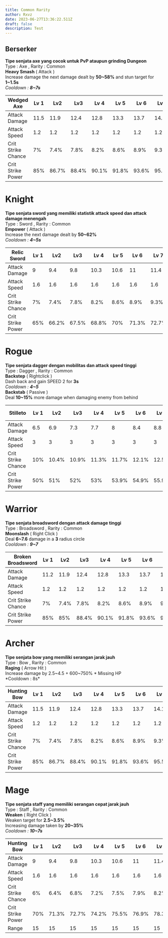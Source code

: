 ```yaml
---
title: Common Rarity
author: Rxvz
date: 2023-06-27T13:36:22.511Z
draft: false
description: Test
---
```

## Berserker

**Tipe senjata axe yang cocok untuk PvP ataupun grinding Dungeon**\
Type : Axe , Rarity : Common\
**Heavy Smash** ( Attack )\
Increase damage the next damage dealt by **50~58%** and stun target for **1~1.5s**\
*Cooldown : **8~7s***

| Wedged Axe         | Lv 1 | Lv2   | Lv3   | Lv 4  | Lv 5  | Lv 6  | Lv 7  | Lv 8  | **Lv 9/MAX** |
| ------------------ | ---- | ----- | ----- | ----- | ----- | ----- | ----- | ----- | ------------ |
| Attack Damage      | 11.5 | 11.9  | 12.4  | 12.8  | 13.3  | 13.7  | 14.1  | 14.5  | **14.9**     |
| Attack Speed       | 1.2  | 1.2   | 1.2   | 1.2   | 1.2   | 1.2   | 1.2   | 1.2   | 1.2          |
| Crit Strike Chance | 7%   | 7.4%  | 7.8%  | 8.2%  | 8.6%  | 8.9%  | 9.3%  | 9.7%  | **10%**      |
| Crit Strike Power  | 85%  | 86.7% | 88.4% | 90.1% | 91.8% | 93.6% | 95.5% | 97.3% | **99.2%**    |

# Knight

**Tipe senjata sword yang memiliki statistik attack speed dan attack damage menengah**\
Type : Sword , Rarity : Common\
**Empower** ( Attack )\
Increase the next damage dealt by **50~62%**\
*Cooldown : **4~5s***

| Relic Sword        | Lv 1 | Lv2   | Lv3   | Lv 4  | Lv 5 | Lv 6  | Lv 7  | Lv 8 | **Lv 9/MAX** |
| ------------------ | ---- | ----- | ----- | ----- | ---- | ----- | ----- | ---- | ------------ |
| Attack Damage      | 9    | 9.4   | 9.8   | 10.3  | 10.6 | 11    | 11.4  | 11.8 | **12.2**     |
| Attack Speed       | 1.6  | 1.6   | 1.6   | 1.6   | 1.6  | 1.6   | 1.6   | 1.6  | 1.6          |
| Crit Strike Chance | 7%   | 7.4%  | 7.8%  | 8.2%  | 8.6% | 8.9%  | 9.3%  | 9.7% | **10%**      |
| Crit Strike Power  | 65%  | 66.2% | 67.5% | 68.8% | 70%  | 71.3% | 72.7% | 74%  | **75.3%**    |

# Rogue

**Tipe senjata dagger dengan mobilitas dan attack speed tinggi**\
Type : Dagger , Rarity : Common\
**Backstep** ( Rightclick )\
Dash back and gain SPEED 2 for **3s**\
*Cooldown : **4~5***\
**Backstab** ( Passive )\
Deal **10~15%** more damage when damaging enemy from behind

| Stilleto           | Lv 1 | Lv2   | Lv3   | Lv 4  | Lv 5  | Lv 6  | Lv 7  | Lv 8  | **Lv 9/MAX** |
| ------------------ | ---- | ----- | ----- | ----- | ----- | ----- | ----- | ----- | ------------ |
| Attack Damage      | 6.5  | 6.9   | 7.3   | 7.7   | 8     | 8.4   | 8.8   | 9.1   | **9.5**      |
| Attack Speed       | 3    | 3     | 3     | 3     | 3     | 3     | 3     | 3     | 3            |
| Crit Strike Chance | 10%  | 10.4% | 10.9% | 11.3% | 11.7% | 12.1% | 12.5% | 12.9% | **13.3%**    |
| Crit Strike Power  | 50%  | 51%   | 52%   | 53%   | 53.9% | 54.9% | 55.9% | 57%   | **58%**      |

# Warrior

**Tipe senjata broadsword dengan attack damage tinggi**\
Type : Broadsword , Rarity : Common\
**Moonslash** ( Right Click )\
Deal **6~7.6** damage in a **3** radius circle\
*Cooldown : **9~7***

| Broken Broadsword  | Lv 1 | Lv2  | Lv3   | Lv 4  | Lv 5  | Lv 6  | Lv 7  | Lv 8  | **Lv 9/MAX** |
| ------------------ | ---- | ---- | ----- | ----- | ----- | ----- | ----- | ----- | ------------ |
| Attack Damage      | 11.2 | 11.9 | 12.4  | 12.8  | 13.3  | 13.7  | 14.1  | 14.5  | **14.9**     |
| Attack Speed       | 1.2  | 1.2  | 1.2   | 1.2   | 1.2   | 1.2   | 1.2   | 1.2   | 1.2          |
| Crit Strike Chance | 7%   | 7.4% | 7.8%  | 8.2%  | 8.6%  | 8.9%  | 9.3%  | 9.7%  | **9.7%**     |
| Crit Strike Power  | 85%  | 85%  | 88.4% | 90.1% | 91.8% | 93.6% | 95.5% | 97.3% | **97.3%**    |

# Archer

**Tipe senjata bow yang memiliki serangan jarak jauh**\
Type : Bow , Rarity : Common\
**Raging** ( Arrow Hit )\
Increase damage by 2.5\~4.5 + 600\~750% * Missing HP\
\*Cooldown : 8s\*

| Hunting Bow        | Lv 1 | Lv2   | Lv3   | Lv 4  | Lv 5  | Lv 6  | Lv 7  | Lv 8  | **Lv 9/MAX** |
| ------------------ | ---- | ----- | ----- | ----- | ----- | ----- | ----- | ----- | ------------ |
| Attack Damage      | 11.5 | 11.9  | 12.4  | 12.8  | 13.3  | 13.7  | 14.1  | 14.5  | **14.9**     |
| Attack Speed       | 1.2  | 1.2   | 1.2   | 1.2   | 1.2   | 1.2   | 1.2   | 1.2   | 1.2          |
| Crit Strike Chance | 7%   | 7.4%  | 7.8%  | 8.2%  | 8.6%  | 8.9%  | 9.3%  | 9.7%  | **10%**      |
| Crit Strike Power  | 85%  | 86.7% | 88.4% | 90.1% | 91.8% | 93.6% | 95.5% | 97.3% | **99.2%**    |

# Mage

**Tipe senjata staff yang memiliki serangan cepat jarak jauh**\
Type : Staff , Rarity : Common\
**Weaken** ( Right Click )\
Weaken target for **2.5~3.5%**\
Increasing damage taken by **20~35%**\
*Cooldown : **10~7s***

| Hunting Bow        | Lv 1 | Lv2   | Lv3   | Lv 4  | Lv 5  | Lv 6  | Lv 7  | Lv 8  | **Lv 9/MAX** |
| ------------------ | ---- | ----- | ----- | ----- | ----- | ----- | ----- | ----- | ------------ |
| Attack Damage      | 9    | 9.4   | 9.8   | 10.3  | 10.6  | 11    | 11.4  | 11.8  | **12.2**     |
| Attack Speed       | 1.6  | 1.6   | 1.6   | 1.6   | 1.6   | 1.6   | 1.6   | 1.6   | 1.6          |
| Crit Strike Chance | 6%   | 6.4%  | 6.8%  | 7.2%  | 7.5%  | 7.9%  | 8.2%  | 8.6%  | **8.9%**     |
| Crit Strike Power  | 70%  | 71.3% | 72.7% | 74.2% | 75.5% | 76.9% | 78.3% | 79.8% | **81.2%**    |
| Range              | 15   | 15    | 15    | 15    | 15    | 15    | 15    | 15    | 15           |